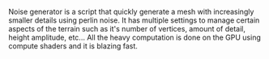 Noise generator is a script that quickly generate a mesh with increasingly smaller details using perlin noise.
It has multiple settings to manage certain aspects of the terrain such as it's number of vertices, amount of detail, height amplitude, etc...
All the heavy computation is done on the GPU using compute shaders and it is blazing fast.
